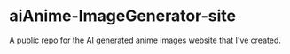 # aiAnime-ImageGenerator-site
A public repo for the AI generated anime images website that I've created.
